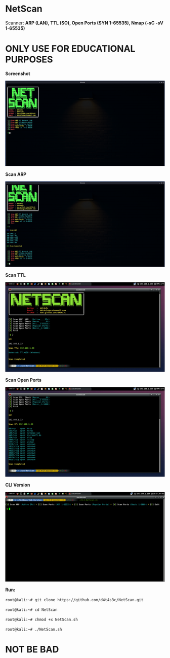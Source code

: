 # NetScan
Scanner: **ARP (LAN), TTL (SO), Open Ports (SYN 1-65535), Nmap (-sC -sV 1-65535)**

# ONLY USE FOR EDUCATIONAL PURPOSES

**Screenshot**

![](/screenshot/screenshot1.png)

**Scan ARP**

![](/screenshot/screenshot2.png)

**Scan TTL**

![](/screenshot/00003.png)

**Scan Open Ports**

![](/screenshot/00004.png)

**CLI Version**

![](/screenshot/d.png)

**Run:**

``` root@kali:~# git clone https://github.com/d4t4s3c/NetScan.git ```

``` root@kali:~# cd NetScan ```

``` root@kali:~# chmod +x NetScan.sh ```

``` root@kali:~# ./NetScan.sh ```

# NOT BE BAD

